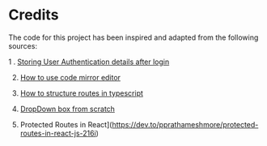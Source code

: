 # Credits
The code for this project has been inspired and adapted from the following sources:

   1 . [Storing User Authentication details after login](https://soshace.com/react-user-login-authentication-using-usecontext-and-usereducer/)

2. [How to use code mirror editor](https://www.youtube.com/watch?v=wcVxX7lu2d4)

3. [How to structure routes in typescript](https://www.youtube.com/watch?v=J6jzDfHoj-Y)

4. [DropDown box from scratch](https://blog.logrocket.com/building-a-custom-dropdown-menu-component-for-react-e94f02ced4a1/)

5. Protected Routes in React](https://dev.to/pprathameshmore/protected-routes-in-react-js-216i)
